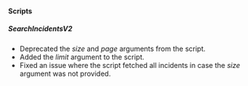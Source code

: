 
#### Scripts

##### SearchIncidentsV2

- Deprecated the *size* and *page* arguments from the script.
- Added the *limit* argument to the script.
- Fixed an issue where the script fetched all incidents in case the *size* argument was not provided.
